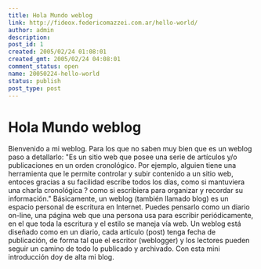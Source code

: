 ```yaml
---
title: Hola Mundo weblog
link: http://fideox.federicomazzei.com.ar/hello-world/
author: admin
description:
post_id: 1
created: 2005/02/24 01:08:01
created_gmt: 2005/02/24 04:08:01
comment_status: open
name: 20050224-hello-world
status: publish
post_type: post
---
```


# Hola Mundo weblog

Bienvenido a mi weblog. Para los que no saben muy bien que es un weblog paso a detallarlo: "Es un sitio web que posee una serie de artículos y/o publicaciones en un orden cronológico. Por ejemplo, alguien tiene una herramienta que le permite controlar y subir contenido a un sitio web, entoces gracias a su facilidad escribe todos los días, como si mantuviera una charla cronológica ? como si escribiera para organizar y recordar su información." Básicamente, un weblog (también llamado blog) es un espacio personal de escritura en Internet. Puedes pensarlo como un diario on-line, una página web que una persona usa para escribir periódicamente, en el que toda la escritura y el estilo se maneja vía web. Un weblog está diseñado como en un diario, cada artículo (post) tenga fecha de publicación, de forma tal que el escritor (weblogger) y los lectores pueden seguir un camino de todo lo publicado y archivado. Con esta mini introducción doy de alta mi blog.

